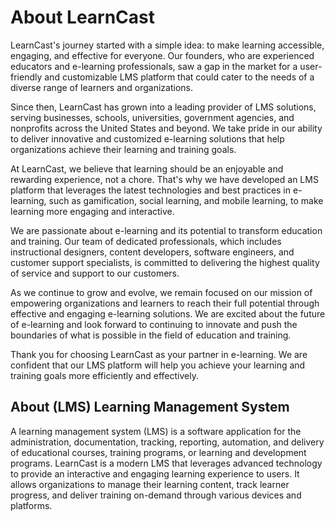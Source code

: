 # About LearnCast

LearnCast's journey started with a simple idea: to make learning accessible, engaging, and effective for everyone. Our founders, who are experienced educators and e-learning professionals, saw a gap in the market for a user-friendly and customizable LMS platform that could cater to the needs of a diverse range of learners and organizations.

Since then, LearnCast has grown into a leading provider of LMS solutions, serving businesses, schools, universities, government agencies, and nonprofits across the United States and beyond. We take pride in our ability to deliver innovative and customized e-learning solutions that help organizations achieve their learning and training goals.

At LearnCast, we believe that learning should be an enjoyable and rewarding experience, not a chore. That's why we have developed an LMS platform that leverages the latest technologies and best practices in e-learning, such as gamification, social learning, and mobile learning, to make learning more engaging and interactive.

We are passionate about e-learning and its potential to transform education and training. Our team of dedicated professionals, which includes instructional designers, content developers, software engineers, and customer support specialists, is committed to delivering the highest quality of service and support to our customers.

As we continue to grow and evolve, we remain focused on our mission of empowering organizations and learners to reach their full potential through effective and engaging e-learning solutions. We are excited about the future of e-learning and look forward to continuing to innovate and push the boundaries of what is possible in the field of education and training.

Thank you for choosing LearnCast as your partner in e-learning. We are confident that our LMS platform will help you achieve your learning and training goals more efficiently and effectively.

## About (LMS) Learning Management System

A learning management system (LMS) is a software application for the administration, documentation, tracking, reporting, automation, and delivery of educational courses, training programs, or learning and development programs. LearnCast is a modern LMS that leverages advanced technology to provide an interactive and engaging learning experience to users. It allows organizations to manage their learning content, track learner progress, and deliver training on-demand through various devices and platforms.